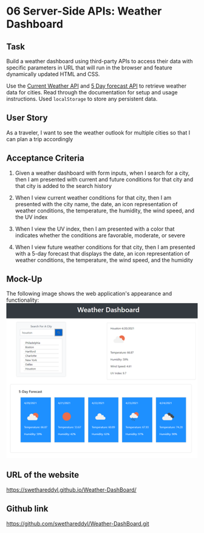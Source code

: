 # 06 Server-Side APIs: Weather Dashboard

## Task

Build a weather dashboard using third-party APIs to access their data with specific parameters in URL that will run in the browser and feature dynamically updated HTML and CSS.

Use the [Current Weather API](https://api.openweathermap.org/data/2.5/weather) and [5 Day forecast API](https://api.openweathermap.org/data/2.5/forecast) to retrieve weather data for cities. Read through the documentation for setup and usage instructions.  Used `localStorage` to store any persistent data.

## User Story
As a traveler, I want to see the weather outlook for multiple cities so that I can plan a trip accordingly

## Acceptance Criteria

1. Given a weather dashboard with form inputs, when I search for a city, then I am presented with current and future conditions for that city and that city is added to the search history

2. When I view current weather conditions for that city, then I am presented with the city name, the date, an icon representation of weather conditions, the temperature, the humidity, the wind speed, and the UV index

3. When I view the UV index, then I am presented with a color that indicates whether the conditions are favorable, moderate, or severe

4. When I view future weather conditions for that city, then I am presented with a 5-day forecast that displays the date, an icon representation of weather conditions, the temperature, the wind speed, and the humidity

## Mock-Up
The following image shows the web application's appearance and functionality:
![WeatherApp](./assets/WeatherApp.png)

## URL of the website 
https://swethareddyl.github.io/Weather-DashBoard/ 

## Github link
https://github.com/swethareddyl/Weather-DashBoard.git 